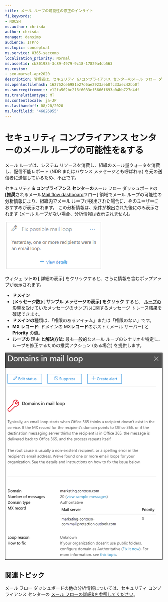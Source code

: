 ```yaml
---
title: メール ループの可能性の修正のインサイト
f1.keywords:
- NOCSH
ms.author: chrisda
author: chrisda
manager: dansimp
audience: ITPro
ms.topic: conceptual
ms.service: O365-seccomp
localization_priority: Normal
ms.assetid: cb801985-3c89-4979-9c18-17829a4cb563
ms.custom:
- seo-marvel-apr2020
description: 管理者は、セキュリティ &/コンプライアンス センターのメール フロー ダッシュボードでメール ループの可能性に関する分析情報を使用して、組織のメール ループを特定し、修正する方法を学習できます。
ms.openlocfilehash: 162752ce6981e27d6ae2923aeb0fc33aec42bb0f
ms.sourcegitcommit: e12fa502bc216f6083ef5666f693a04bb727d4df
ms.translationtype: MT
ms.contentlocale: ja-JP
ms.lasthandoff: 08/20/2020
ms.locfileid: "46826955"
---
```

# <a name="fix-possible-mail-loop-insight-in-the-security--compliance-center"></a>セキュリティ コンプライアンス センターのメール ループの可能性を&する

メール ループは、システム リソースを消費し、組織のメール量クォータを消費し、配信不能レポート (NDR またはバウンス メッセージとも呼ばれる) を元の送信者に送信しているため、不正です。

セキュリティ **& コンプライアンス センターの**メール フロー ダッシュボードの **[推奨**されるメール[Mail flow dashboard](mail-flow-insights-v2.md)フロー] 領域でメール ループの可能性の分析情報により、組織内でメール ループが検出された場合に、そのユーザーにおすすめが表示されます。 この分析情報は、条件が検出された後にのみ表示されます (メール ループがない場合、分析情報は表示されません)。

![メール フロー ダッシュボードの [推奨されるユーザーの詳細] 領域の低速メール フロー ルールの分析情報を修正する](../../media/mfi-fix-possible-mail-loop.png)

ウィジェ **ットの [** 詳細の表示] をクリックすると、さらに情報を含むポップアップが表示されます。

- **ドメイン**
- **[メッセージ数]:**[ **サンプル メッセージの表示] をクリック** すると、 [ループの](message-trace-scc.md) 影響を受けていたメッセージのサンプルに関するメッセージ トレース結果を確認できます。
- **ドメインの**種類は、「権限のあるアイテム」または「権限のない」です。
- **MX レコード**: ドメインの MX**レコード**のホスト ( メール サーバー) と **Priority** の値。
- **ループの** 理由 **と解決方法**: 最も一般的なメール ループのシナリオを特定し、ループを修正するための推奨アクション (ある場合) を提供します。

![[修正] の [修正] の [詳細を表示] をクリックした後に表示される詳細ポップアップ](../../media/mfi-fix-possible-mail-loop-details.png)

## <a name="related-topics"></a>関連トピック

メール フロー ダッシュボードの他の分析情報については、セキュリティ コンプライアンス センターの [メール フローの詳細&を参照してください](mail-flow-insights-v2.md)。
